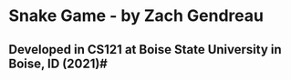 # Snake Game - by Zach Gendreau #
## Developed in CS121 at Boise State University in Boise, ID (2021)#
